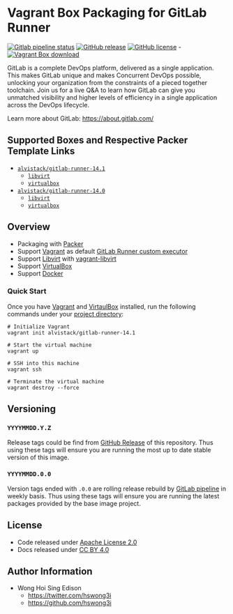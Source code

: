 # Vagrant Box Packaging for GitLab Runner

[![Gitlab pipeline
status](https://img.shields.io/gitlab/pipeline/alvistack/vagrant-gitlab-runner/master)](https://gitlab.com/alvistack/vagrant-gitlab-runner/-/pipelines)
[![GitHub
release](https://img.shields.io/github/release/alvistack/vagrant-gitlab-runner.svg)](https://github.com/alvistack/vagrant-gitlab-runner/releases)
[![GitHub
license](https://img.shields.io/github/license/alvistack/vagrant-gitlab-runner.svg)](https://github.com/alvistack/vagrant-gitlab-runner/blob/master/LICENSE)
-[![Vagrant Box
download](https://img.shields.io/badge/dynamic/json?label=alvistack%2Fgitlab-runner-14.1&query=%24.boxes%5B%3A1%5D.downloads&url=https%3A%2F%2Fapp.vagrantup.com%2Fapi%2Fv1%2Fsearch%3Fq%3Dalvistack%2Fgitlab-runner-14.1)](https://app.vagrantup.com/alvistack/boxes/gitlab-runner-14.1)

GitLab is a complete DevOps platform, delivered as a single application.
This makes GitLab unique and makes Concurrent DevOps possible, unlocking
your organization from the constraints of a pieced together toolchain.
Join us for a live Q\&A to learn how GitLab can give you unmatched
visibility and higher levels of efficiency in a single application
across the DevOps lifecycle.

Learn more about GitLab: <https://about.gitlab.com/>

## Supported Boxes and Respective Packer Template Links

  - [`alvistack/gitlab-runner-14.1`](https://app.vagrantup.com/alvistack/boxes/gitlab-runner-14.1)
      - [`libvirt`](https://github.com/alvistack/vagrant-gitlab-runner/blob/master/packer/libvirt-14.1/packer.json)
      - [`virtualbox`](https://github.com/alvistack/vagrant-gitlab-runner/blob/master/packer/virtualbox-14.1/packer.json)
  - [`alvistack/gitlab-runner-14.0`](https://app.vagrantup.com/alvistack/boxes/gitlab-runner-14.0)
      - [`libvirt`](https://github.com/alvistack/vagrant-gitlab-runner/blob/master/packer/libvirt-14.0/packer.json)
      - [`virtualbox`](https://github.com/alvistack/vagrant-gitlab-runner/blob/master/packer/virtualbox-14.0/packer.json)

## Overview

  - Packaging with [Packer](https://www.packer.io/)
  - Support [Vagrant](https://www.vagrantup.com/) as default [GitLab
    Runner custom
    executor](https://docs.gitlab.com/runner/executors/README.html)
  - Support [Libvirt](https://libvirt.org/) with
    [vagrant-libvirt](https://github.com/vagrant-libvirt/vagrant-libvirt)
  - Support [VirtualBox](https://www.virtualbox.org/)
  - Support [Docker](https://www.docker.com/)

### Quick Start

Once you have [Vagrant](https://www.vagrantup.com/docs/installation) and
[VirtaulBox](https://www.virtualbox.org/) installed, run the following
commands under your [project
directory](https://learn.hashicorp.com/tutorials/vagrant/getting-started-project-setup?in=vagrant/getting-started):

    # Initialize Vagrant
    vagrant init alvistack/gitlab-runner-14.1
    
    # Start the virtual machine
    vagrant up
    
    # SSH into this machine
    vagrant ssh
    
    # Terminate the virtual machine
    vagrant destroy --force

## Versioning

### `YYYYMMDD.Y.Z`

Release tags could be find from [GitHub
Release](https://github.com/alvistack/vagrant-gitlab-runner/releases) of
this repository. Thus using these tags will ensure you are running the
most up to date stable version of this image.

### `YYYYMMDD.0.0`

Version tags ended with `.0.0` are rolling release rebuild by [GitLab
pipeline](https://gitlab.com/alvistack/vagrant-gitlab-runner/-/pipelines)
in weekly basis. Thus using these tags will ensure you are running the
latest packages provided by the base image project.

## License

  - Code released under [Apache License 2.0](LICENSE)
  - Docs released under [CC BY
    4.0](http://creativecommons.org/licenses/by/4.0/)

## Author Information

  - Wong Hoi Sing Edison
      - <https://twitter.com/hswong3i>
      - <https://github.com/hswong3i>
